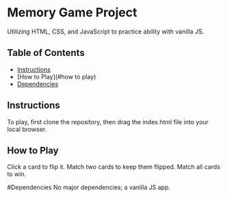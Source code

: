# Memory Game Project

Utilizing HTML, CSS, and JavaScript to practice ability with vanilla JS.

## Table of Contents

* [Instructions](#instructions)
* [How to Play](#how to play)
* [Dependencies](#dependencies)

## Instructions

To play, first clone the repository, then drag the index.html file into your local browser.

## How to Play
Click a card to flip it.  Match two cards to keep them flipped.  Match all cards to win.

#Dependencies
No major dependencies; a vanilla JS app.
